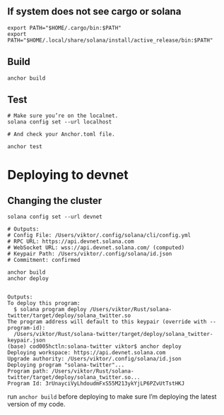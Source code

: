 ## If system does not see cargo or solana

```
export PATH="$HOME/.cargo/bin:$PATH"
export PATH="$HOME/.local/share/solana/install/active_release/bin:$PATH"
```

## Build

```
anchor build
```

## Test

```
# Make sure you’re on the localnet.
solana config set --url localhost

# And check your Anchor.toml file.

anchor test
```

# Deploying to devnet

## Changing the cluster

```
solana config set --url devnet

# Outputs:
# Config File: /Users/viktor/.config/solana/cli/config.yml
# RPC URL: https://api.devnet.solana.com
# WebSocket URL: wss://api.devnet.solana.com/ (computed)
# Keypair Path: /Users/viktor/.config/solana/id.json
# Commitment: confirmed
```

```
anchor build
anchor deploy


Outputs:
To deploy this program:
  $ solana program deploy /Users/viktor/Rust/solana-twitter/target/deploy/solana_twitter.so
The program address will default to this keypair (override with --program-id):
  /Users/viktor/Rust/solana-twitter/target/deploy/solana_twitter-keypair.json
(base) cod005hctln:solana-twitter viktor$ anchor deploy
Deploying workspace: https://api.devnet.solana.com
Upgrade authority: /Users/viktor/.config/solana/id.json
Deploying program "solana-twitter"...
Program path: /Users/viktor/Rust/solana-twitter/target/deploy/solana_twitter.so...
Program Id: 3rUnayciVyLhdoudmFxS55M213ykYjLP6PZvUtTstHKJ
```

run `anchor build` before deploying to make sure I’m deploying the latest version of my code.

